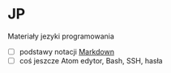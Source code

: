 # JP
Materiały jezyki programowania
 - [ ] podstawy notacji [Markdown](https://daringfireball.net/projects/markdown/)
 - [ ] coś jeszcze Atom edytor, Bash, SSH, hasła
